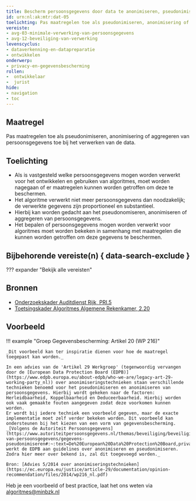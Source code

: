 ```yaml
---
title: Bescherm persoonsgegevens door data te anonimiseren, pseudonimiseren of te aggregeren
id: urn:nl:ak:mtr:dat-05
toelichting: Pas maatregelen toe als pseudonimiseren, anonimisering of aggregeren van persoonsgegevens bij het verwerken van de data. 
vereiste:
- avg-03-minimale-verwerking-van-persoonsgegevens
- avg-12-beveiliging-van-verwerking
levenscyclus:
- dataverkenning-en-datapreparatie
- ontwikkelen
onderwerp:
- privacy-en-gegevensbescherming
rollen:
-  ontwikkelaar
-  jurist
hide:
- navigation
- toc
---
```


<!-- tags -->
## Maatregel

Pas maatregelen toe als pseudonimiseren, anonimisering of aggregeren van persoonsgegevens toe bij het verwerken van de data. 

## Toelichting
- Als is vastgesteld welke persoonsgegevens mogen worden verwerkt voor het ontwikkelen en gebruiken van algoritmes, moet worden nagegaan of er maatregelen kunnen worden getroffen om deze te beschermen.
- Het algoritme verwerkt niet meer persoonsgegevens dan noodzakelijk; de verwerkte gegevens zijn proportioneel en substantieel.
- Hierbij kan worden gedacht aan het pseudonomiseren, anonimiseren of aggregeren van persoonsgegevens.
- Het bepalen of persoonsgegevens mogen worden verwerkt voor algoritmes moet worden bekeken in samenhang met maatregelen die kunnen worden getroffen om deze gegevens te beschermen. 


## Bijbehorende vereiste(n) { data-search-exclude }
??? expander "Bekijk alle vereisten"
    <!-- list_vereisten_on_maatregelen_page -->

## Bronnen
- [Onderzoekskader Auditdienst Rijk, PRI.5](https://www.rijksoverheid.nl/documenten/rapporten/2023/07/11/onderzoekskader-algoritmes-adr-2023)
- [Toetsingskader Algoritmes Algemene Rekenkamer, 2.20](https://www.rekenkamer.nl/onderwerpen/algoritmes/documenten/publicaties/2024/05/15/het-toetsingskader-aan-de-slag)
## Voorbeeld

!!! example "Groep Gegevensbescherming: Artikel 20 (WP 216)"

    _Dit voorbeeld kan ter inspiratie dienen voor hoe de maatregel toegepast kan worden._

    In een advies van de 'Artikel 29 Werkgroep' (tegenwoordig vervangen door de [European Data Protection Board (EDPB)](https://www.edpb.europa.eu/about-edpb/who-we-are/legacy-art-29-working-party_nl)) over anonimiseringstechnieken staan verschillende technieken benoemd voor het pseudonimiseren en anonimiseren van persoonsgegevens. Hierbij wordt gekeken naar de factoren: Herleidbaarheid, Koppelbaarheid en Deduceerbaarheid. Hierbij worden ook vaak gemaakte fouten aangegeven zodat deze voorkomen kunnen worden.
    Er wordt bij iedere techniek een voorbeeld gegeven, maar de exacte implementatie moet zelf verder bekeken worden. Dit voorbeeld kan ondersteunen bij het kiezen van een vorm van gegevensbescherming.
    _[Volgens de Autoriteit Persoonsgegevens](https://www.autoriteitpersoonsgegevens.nl/themas/beveiliging/beveiliging-van-persoonsgegevens/gegevens-pseudonimiseren#:~:text=De%20European%20Data%20Protection%20Board,privacytoezichthouders%20uit%20de%20EER%20samenwerken.) werkt de EDPB aan guidelines over anonimiseren en pseudonimiseren. Zodra hier meer over bekend is, zal dit toegevoegd worden._
        
    Bron: [Advies 5/2014 over anonimiseringstechnieken](https://ec.europa.eu/justice/article-29/documentation/opinion-recommendation/files/2014/wp216_nl.pdf)
Heb je een voorbeeld of best practice, laat het ons weten via [algoritmes@minbzk.nl](mailto:algoritmes@minbzk.nl)

